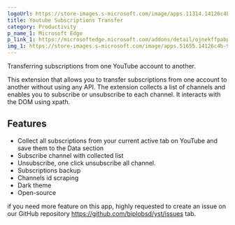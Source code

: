 ```yaml
---
logoUrl: https://store-images.s-microsoft.com/image/apps.11314.14126c4b-9afb-4159-8ccd-5fe418b8be0f.9607b2ca-ccb4-4bfe-83ce-412395cf4b6a.54e88b17-2718-4a8b-927c-b20174bcf8c8?mode=scale&h=100&q=90&w=100
title: Youtube Subscriptions Transfer
category: Productivity
p_name_1: Microsoft Edge
p_link_1: https://microsoftedge.microsoft.com/addons/detail/ojnekffpabpincdklmmmlnoanffkfahj
img_1: https://store-images.s-microsoft.com/image/apps.51655.14126c4b-9afb-4159-8ccd-5fe418b8be0f.9607b2ca-ccb4-4bfe-83ce-412395cf4b6a.d2d7a2b4-80d7-43c2-b86e-1831535622f5
---
```


Transferring subscriptions from one YouTube account to another.

This extension that allows you to transfer subscriptions from one account to another without using any API. The extension collects a list of channels and enables you to subscribe or unsubscribe to each channel. It interacts with the DOM using xpath.

## Features

- Collect all subscriptions from your current active tab on YouTube and save them to the Data section
- Subscribe channel with collected list
- Unsubscribe, one click unsubscribe all channel.
- Subscriptions backup
- Channels id scraping
- Dark theme
- Open-source

if you need more feature on this app, highly requested to create an issue on our GitHub repository https://github.com/biplobsd/yst/issues tab.
